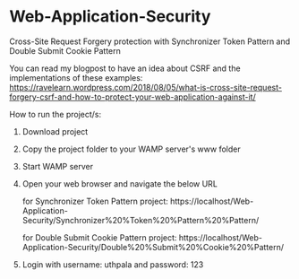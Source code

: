 # Web-Application-Security
Cross-Site Request Forgery protection with Synchronizer Token Pattern and Double Submit Cookie Pattern

You can read my blogpost to have an idea about CSRF and the implementations of these examples:
https://ravelearn.wordpress.com/2018/08/05/what-is-cross-site-request-forgery-csrf-and-how-to-protect-your-web-application-against-it/

How to run the project/s:

1. Download project
2. Copy the project folder to your WAMP server's www folder
3. Start WAMP server
4. Open your web browser and navigate the below URL

    for Synchronizer Token Pattern project: 
    https://localhost/Web-Application-Security/Synchronizer%20%Token%20%Pattern%20%Pattern/ 

    for Double Submit Cookie Pattern project: 
    https://localhost/Web-Application-Security/Double%20%Submit%20%Cookie%20%Pattern/ 

5. Login with username: uthpala and password: 123
